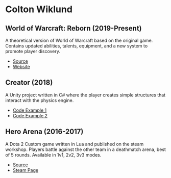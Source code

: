 # Colton Wiklund

## World of Warcraft: Reborn (2019-Present)
A theoretical version of World of Warcraft based on the original game. Contains updated abilities, talents, equipment, and a new system to promote player discovery.

- [Source](docs/CONTRIBUTING.md)
- [Website](https://www.worldofwarcraftreborn.com)

## Creator (2018)
A Unity project written in C# where the player creates simple structures that interact with the physics engine.

- [Code Example 1](creator/FrameSegment.cs)
- [Code Example 2](creator/FrameJoiner.cs)

## Hero Arena (2016-2017)
A Dota 2 Custom game written in Lua and published on the steam workshop. Players battle against the other team in a deathmatch arena, best of 5 rounds. Available in 1v1, 2v2, 3v3 modes.

- [Source](docs/CONTRIBUTING.md)
- [Steam Page](https://steamcommunity.com/sharedfiles/filedetails/?id=821151547&searchtext=dota+2+arena+1v1)
